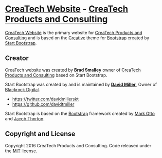 # [CreaTech Website](http://www.CreaTechProducts.com/) - [CreaTech Products and Consulting](http://www.CreaTechProducts.com/)

[CreaTech Website](http://www.CreaTechProducts.com/) is the primary 
website for [CreaTech Products and Consulting](http://www.CreaTechProducts.com/) and is based on the
[Creative](http://startbootstrap.com/template-overviews/creative/) theme for [Bootstrap](http://getbootstrap.com/) created by [Start Bootstrap](http://startbootstrap.com/).

## Creator

CreaTech website was created by **[Brad Smalley](http://www.bradsmalley.com/)** owner of
[CreaTech Products and Consulting](http://www.createchproducts.com) based on Start Bootstrap.

Start Bootstrap was created by and is maintained by **[David Miller](http://davidmiller.io/)**, Owner of [Blackrock Digital](http://blackrockdigital.io/).

* https://twitter.com/davidmillerskt
* https://github.com/davidtmiller

Start Bootstrap is based on the [Bootstrap](http://getbootstrap.com/) framework created by [Mark Otto](https://twitter.com/mdo) and [Jacob Thorton](https://twitter.com/fat).

## Copyright and License

Copyright 2016 CreaTech Products and Consulting. Code released under the [MIT](
https://opensource.org/licenses/MIT) license.